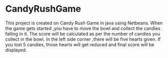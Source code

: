 # CandyRushGame
This project is created on Candy Rush Game in java using Netbeans. When the game gets started ,you have to move the bowl and collect the candies falling in it. The score will be calculated as per the number of candies you collect in the bowl. In the left side corner ,there will be five hearts given. If you lost 5 candies, those hearts will get reduced and final score will be displayed.
